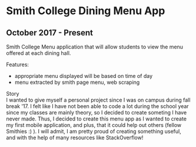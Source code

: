 # Smith College Dining Menu App
## October 2017 - Present
Smith College Menu application that will allow students to view the menu offered at each dining hall.

Features:
- appropriate menu displayed will be based on time of day
- menu extracted by smith page menu, web scraping

Story</br>
I wanted to give myself a personal project since I was on campus during fall break '17. I felt like I have not been able to code a lot during the school year since my classes are mainly theory, so I decided to create someting I have never made. Thus, I decided to create this menu app as I wanted to create my first mobile application, and plus, that it could help out others (fellow Smithies :) ). I will admit, I am pretty proud of creating something useful, and with the help of many resources like StackOverflow!
